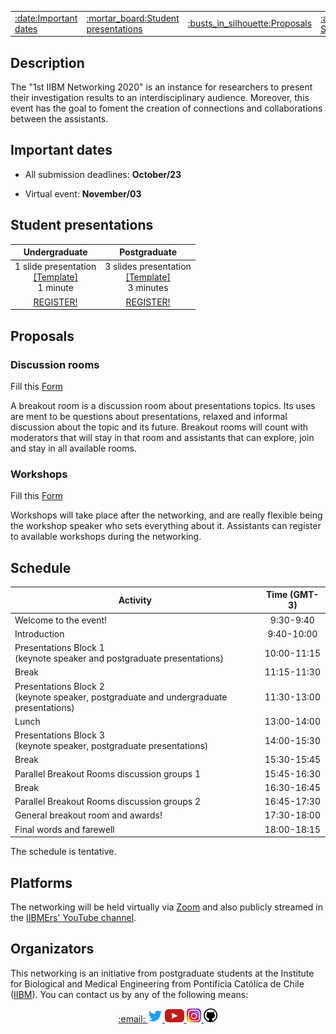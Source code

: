 <center>
<table>
<tr>
  <td><a href="#important-dates">:date:Important dates</a></td>
  <td><a href="#student-presentations">:mortar_board:Student presentations</a></td>
  <td><a href="#proposals">:busts_in_silhouette:Proposals</a></td>
  <td><a href="#schedule">:alarm_clock: Schedule</a></td>
</tr>
</table>
</center>

## Description

The "1st IIBM Networking 2020" is an instance for researchers to present their investigation results to an interdisciplinary audience. Moreover, this event has the goal to foment the creation of connections and collaborations between the assistants. 

## Important dates

 - All submission deadlines: **October/23**

 - Virtual event: **November/03**

## Student presentations

| Undergraduate  | Postgraduate |  
|:---:|:---:|
|1 slide presentation<br>[[Template]](https://github.com/IIBMErs/1st-IIBM-Networking-2020/blob/master/templates/Template%201%20page.pptx)<br> 1 minute|3 slides presentation<br>[[Template]](https://github.com/IIBMErs/1st-IIBM-Networking-2020/blob/master/templates/Template%203%20page.pptx)<br>3 minutes|
|[REGISTER!](https://docs.google.com/forms/d/e/1FAIpQLSdQiyXymsQbQ9u8FVLNob-Iz9Yd72xhXDHhAljhp5QQ1xj1Pw/viewform?usp=sf_link) | [REGISTER!](https://docs.google.com/forms/d/e/1FAIpQLSfkcXWRbVFJqf1Ha86PBapHeKbjdZ2pi5zQNIEn7n9eIRdgXQ/viewform?usp=sf_link)  | 

## Proposals
### Discussion rooms
Fill this [Form](https://docs.google.com/forms/d/e/1FAIpQLSdTSCjS7YmxSmdnOpQmdK1ITtFL1jdc9MRECXo1LQPaGOesng/viewform?usp=sf_link)

A breakout room is a discussion room about presentations topics. Its uses are ment to be questions about presentations, relaxed and informal discussion about the topic and its future. Breakout rooms will count with moderators that will stay in that room and assistants that can explore, join and stay in all available rooms. 

### Workshops
Fill this [Form](https://docs.google.com/forms/d/e/1FAIpQLSdwE-EEdabz2bOLFyW4XRdaN6SfaduGyjFfPWKT8UmeJLoMKA/viewform?usp=sf_link)

Workshops will take place after the networking, and are really flexible being the workshop speaker who sets everything about it. Assistants can register to available workshops during the networking.

## Schedule


|**Activity**|Time (GMT-3)|
|---|:-----:|
|Welcome to the event!|9:30-9:40|
|Introduction|9:40-10:00|
|Presentations Block 1<br>(keynote speaker and postgraduate presentations)|10:00-11:15|
|Break|11:15-11:30|
|Presentations Block 2<br>(keynote speaker, postgraduate and undergraduate presentations)|11:30-13:00|
|Lunch|13:00-14:00|
|Presentations Block 3<br>(keynote speaker, postgraduate presentations)| 14:00-15:30|
|Break|15:30-15:45|
|Parallel Breakout Rooms discussion groups 1|15:45-16:30|
|Break|16:30-16:45|
|Parallel Breakout Rooms discussion groups 2|16:45-17:30|
|General breakout room and awards!|17:30-18:00|
|Final words and farewell|18:00-18:15|


The schedule is tentative.

## Platforms

The networking will be held virtually via [Zoom](https://zoom.us/) and also publicly streamed in the [IIBMErs' YouTube channel]().


## Organizators

This networking is an initiative from postgraduate students at the Institute for Biological and Medical Engineering from Pontificia Católica de Chile ([IIBM](https://ingenieriabiologicaymedica.uc.cl/en/)). You can contact us by any of the following means:

<p align="center">
    <a href="mailto:networking.iibmers@gmail.com">
        :email: <!--<img src="https://github.com/IIBMErs/1st-IIBM-Networking-2020/blob/master/images/email.png?raw=true" width="27" >-->
    </a>
    <a href="https://twitter.com/IIBMErs_">
        <img src="https://github.com/IIBMErs/1st-IIBM-Networking-2020/blob/master/images/twitter.png?raw=true" width="23" />
    </a> 
    <a href="https://www.youtube.com/channel/UCkovYMRH5t05yrkC0AegO1A?view_as=subscriber">
        <img src="https://github.com/IIBMErs/1st-IIBM-Networking-2020/blob/master/images/youtube.png?raw=true" width="31" />
    </a>
    <a href="https://www.instagram.com/iibmers/?hl=en">
        <img src="https://github.com/IIBMErs/1st-IIBM-Networking-2020/blob/master/images/insta.png?raw=true" width="24" >
    </a>
    <a href="https://github.com/IIBMErs">
        <img src="https://github.com/IIBMErs/1st-IIBM-Networking-2020/blob/master/images/github.png?raw=true" width="22" >
    </a>
</p>
